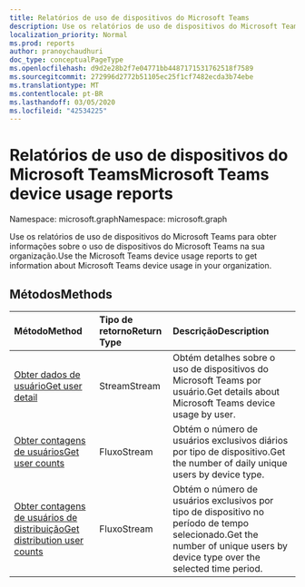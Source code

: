 ```yaml
---
title: Relatórios de uso de dispositivos do Microsoft Teams
description: Use os relatórios de uso de dispositivos do Microsoft Teams para obter informações sobre o uso de dispositivos do Microsoft Teams na sua organização.
localization_priority: Normal
ms.prod: reports
author: pranoychaudhuri
doc_type: conceptualPageType
ms.openlocfilehash: d9d2e28b2f7e04771bb4487171531762518f7589
ms.sourcegitcommit: 272996d2772b51105ec25f1cf7482ecda3b74ebe
ms.translationtype: MT
ms.contentlocale: pt-BR
ms.lasthandoff: 03/05/2020
ms.locfileid: "42534225"
---
```

# <a name="microsoft-teams-device-usage-reports"></a><span data-ttu-id="ce991-103">Relatórios de uso de dispositivos do Microsoft Teams</span><span class="sxs-lookup"><span data-stu-id="ce991-103">Microsoft Teams device usage reports</span></span>

<span data-ttu-id="ce991-104">Namespace: microsoft.graph</span><span class="sxs-lookup"><span data-stu-id="ce991-104">Namespace: microsoft.graph</span></span>

<span data-ttu-id="ce991-105">Use os relatórios de uso de dispositivos do Microsoft Teams para obter informações sobre o uso de dispositivos do Microsoft Teams na sua organização.</span><span class="sxs-lookup"><span data-stu-id="ce991-105">Use the Microsoft Teams device usage reports to get information about Microsoft Teams device usage in your organization.</span></span>

## <a name="methods"></a><span data-ttu-id="ce991-106">Métodos</span><span class="sxs-lookup"><span data-stu-id="ce991-106">Methods</span></span>

| <span data-ttu-id="ce991-107">Método</span><span class="sxs-lookup"><span data-stu-id="ce991-107">Method</span></span>                                   | <span data-ttu-id="ce991-108">Tipo de retorno</span><span class="sxs-lookup"><span data-stu-id="ce991-108">Return Type</span></span> | <span data-ttu-id="ce991-109">Descrição</span><span class="sxs-lookup"><span data-stu-id="ce991-109">Description</span></span>                              |
| :--------------------------------------- | :---------- | :--------------------------------------- |
| [<span data-ttu-id="ce991-110">Obter dados de usuário</span><span class="sxs-lookup"><span data-stu-id="ce991-110">Get user detail</span></span>](../api/reportroot-getteamsdeviceusageuserdetail.md) | <span data-ttu-id="ce991-111">Stream</span><span class="sxs-lookup"><span data-stu-id="ce991-111">Stream</span></span>      | <span data-ttu-id="ce991-112">Obtém detalhes sobre o uso de dispositivos do Microsoft Teams por usuário.</span><span class="sxs-lookup"><span data-stu-id="ce991-112">Get details about Microsoft Teams device usage by user.</span></span> |
| [<span data-ttu-id="ce991-113">Obter contagens de usuários</span><span class="sxs-lookup"><span data-stu-id="ce991-113">Get user counts</span></span>](../api/reportroot-getteamsdeviceusageusercounts.md) | <span data-ttu-id="ce991-114">Fluxo</span><span class="sxs-lookup"><span data-stu-id="ce991-114">Stream</span></span>      | <span data-ttu-id="ce991-115">Obtém o número de usuários exclusivos diários por tipo de dispositivo.</span><span class="sxs-lookup"><span data-stu-id="ce991-115">Get the number of daily unique users by device type.</span></span> |
| [<span data-ttu-id="ce991-116">Obter contagens de usuários de distribuição</span><span class="sxs-lookup"><span data-stu-id="ce991-116">Get distribution user counts</span></span>](../api/reportroot-getteamsdeviceusagedistributionusercounts.md) | <span data-ttu-id="ce991-117">Fluxo</span><span class="sxs-lookup"><span data-stu-id="ce991-117">Stream</span></span>      | <span data-ttu-id="ce991-118">Obtém o número de usuários exclusivos por tipo de dispositivo no período de tempo selecionado.</span><span class="sxs-lookup"><span data-stu-id="ce991-118">Get the number of unique users by device type over the selected time period.</span></span> |
